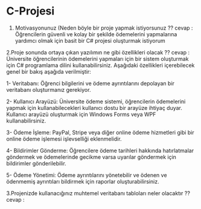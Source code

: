 # C-Projesi
1. Motivasyonunuz (Neden böyle bir proje yapmak istiyorsunuz ??
cevap : 
Öğrencilerin güvenli ve kolay bir şekilde ödemelerini yapmalarına yardımcı olmak için basit bir C# projesi oluşturmak istiyorum

2.Proje sonunda ortaya çıkan yazılımın ne gibi özellikleri olacak ??
cevap :
Üniversite öğrencilerinin ödemelerini yapmaları için bir sistem oluşturmak için C# programlama dilini kullanabilirsiniz. Aşağıdaki özellikleri içerebilecek genel bir bakış aşağıda verilmiştir:

1- Veritabanı: Öğrenci bilgilerini ve ödeme ayrıntılarını depolayan bir veritabanı oluşturmanız gerekiyor.

2- Kullanıcı Arayüzü: Üniversite ödeme sistemi, öğrencilerin ödemelerini yapmak için kullanabilecekleri kullanıcı dostu bir arayüze ihtiyaç duyar. Kullanıcı arayüzü oluşturmak için Windows Forms veya WPF kullanabilirsiniz.

3- Ödeme İşleme: PayPal, Stripe veya diğer online ödeme hizmetleri gibi bir online ödeme işlemesi işlevselliği eklenmelidir.

4- Bildirimler Gönderme: Öğrencilere ödeme tarihleri hakkında hatırlatmalar göndermek ve ödemelerinde gecikme varsa uyarılar göndermek için bildirimler gönderilebilir.

5- Ödeme Yönetimi: Ödeme ayrıntılarını yönetebilir ve ödenen ve ödenmemiş ayrıntıları bildirmek için raporlar oluşturabilirsiniz.

3.Projenizde kullanacığınız muhtemel veritabanı tabloları neler olacaktır ??
cevap :

